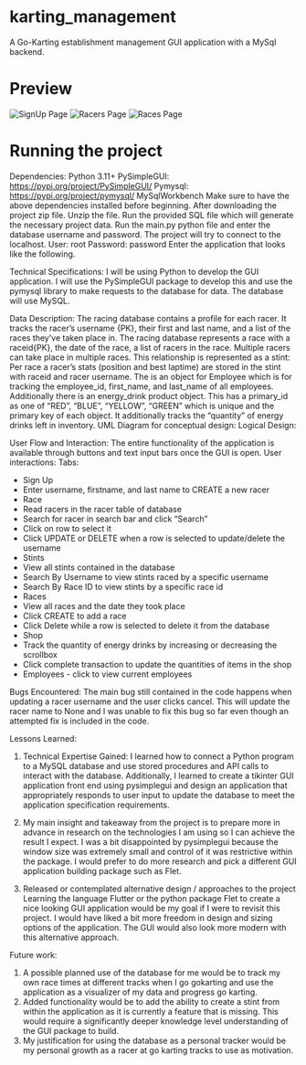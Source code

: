 # karting_management
A Go-Karting establishment management GUI application with a MySql backend.

# Preview
![SignUp Page](https://i.postimg.cc/LsDkS6Km/Sign-Up-Screen.png)
![Racers Page](https://i.postimg.cc/Y9S6CKMY/Racers-Screen.png)
![Races Page](https://i.postimg.cc/wBg5nRrW/Races-Screen.png)

# Running the project
Dependencies: Python 3.11+
PySimpleGUI: https://pypi.org/project/PySimpleGUI/
Pymysql: https://pypi.org/project/pymysql/
MySqlWorkbench
Make sure to have the above dependencies installed before beginning.
After downloading the project zip file. Unzip the file.
Run the provided SQL file which will generate the necessary project data.
Run the main.py python file and enter the database username and password. The project will try to connect to the localhost.
User: root
Password: password
Enter the application that looks like the following.

Technical Specifications:
I will be using Python to develop the GUI application. I will use the PySimpleGUI package to develop this and use the pymysql library to make requests to the database for data. The database will use MySQL.

Data Description:
The racing database contains a profile for each racer. It tracks the racer’s username {PK}, their first and last name, and a list of the races they’ve taken place in. The racing database represents a race with a raceid{PK}, the date of the race, a list of racers in the race. Multiple racers can take place in multiple races. This relationship is represented as a stint: Per race a racer’s stats (position and best laptime) are stored in the stint with raceid and racer username. The is an object for Employee which is for tracking the employee_id, first_name, and last_name of all employees. Additionally there is an energy_drink product object. This has a primary_id as one of “RED”, “BLUE”, “YELLOW”, “GREEN” which is unique and the primary key of each object. It additionally tracks the “quantity” of energy drinks left in inventory.
UML Diagram for conceptual design:
Logical Design:
  
User Flow and Interaction:
The entire functionality of the application is available through buttons and text input bars once the GUI is open.
User interactions:
Tabs:
- Sign Up
- Enter username, firstname, and last name to CREATE a new racer
- Race
- Read racers in the racer table of database
- Search for racer in search bar and click “Search”
- Click on row to select it
- Click UPDATE or DELETE when a row is selected to update/delete the username
- Stints
- View all stints contained in the database
- Search By Username to view stints raced by a specific username
- Search By Race ID to view stints by a specific race id
- Races
- View all races and the date they took place
- Click CREATE to add a race
- Click Delete while a row is selected to delete it from the database
- Shop
- Track the quantity of energy drinks by increasing or decreasing the scrollbox
- Click complete transaction to update the quantities of items in the shop
- Employees - click to view current employees

Bugs Encountered:
The main bug still contained in the code happens when updating a racer username and the user clicks cancel. This will update the racer name to None and I was unable to fix this bug so far even though an attempted fix is included in the code.

Lessons Learned:
1. Technical Expertise Gained:
I learned how to connect a Python program to a MySQL database and use stored
procedures and API calls to interact with the database. Additionally, I learned to create a tikinter GUI application front end using pysimplegui and design an application that appropriately responds to user input to update the database to meet the application specification requirements.

3. My main insight and takeaway from the project is to prepare more in advance in
research on the technologies I am using so I can achieve the result I expect. I was a bit disappointed by pysimplegui because the window size was extremely small and control of it was restrictive within the package. I would prefer to do more research and pick a different GUI application building package such as Flet.

4. Released or contemplated alternative design / approaches to the project
Learning the language Flutter or the python package Flet to create a nice looking GUI
application would be my goal if I were to revisit this project. I would have liked a bit more freedom in design and sizing options of the application. The GUI would also look more modern with this alternative approach.

Future work:

1. A possible planned use of the database for me would be to track my own race times at different tracks when I go gokarting and use the application as a visualizer of my data and progress go karting.
2. Added functionality would be to add the ability to create a stint from within the application as it is currently a feature that is missing. This would require a significantly deeper knowledge level understanding of the GUI package to build.
3. My justification for using the database as a personal tracker would be my personal growth as a racer at go karting tracks to use as motivation.

